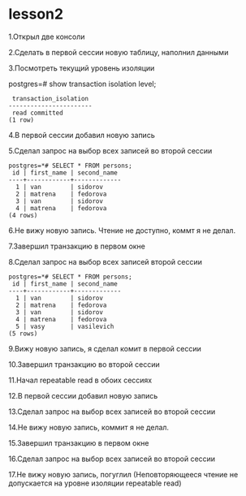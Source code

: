 # lesson2

1.Открыл две консоли 

2.Сделать в первой сессии новую таблицу, наполнил данными

3.Посмотреть текущий уровень изоляции

postgres=# show transaction isolation level;
```
 transaction_isolation
-----------------------
 read committed
(1 row)
```
4.В первой сессии добавил новую запись

5.Сделал запрос на выбор всех записей во второй сессии

```
postgres=*# SELECT * FROM persons;
 id | first_name | second_name
----+------------+-------------
  1 | van        | sidorov
  2 | matrena    | fedorova
  3 | van        | sidorov
  4 | matrena    | fedorova
(4 rows)
```

6.Не вижу новую запись. Чтение не доступно, коммт я не делал. 

7.Завершил транзакцию в первом окне

8.Сделал запрос на выбор всех записей второй сессии

```
postgres=*# SELECT * FROM persons;
 id | first_name | second_name
----+------------+-------------
  1 | van        | sidorov
  2 | matrena    | fedorova
  3 | van        | sidorov
  4 | matrena    | fedorova
  5 | vasy       | vasilevich
(5 rows)
```

9.Вижу новую запись, я сделал комит в первой сессии

10.Завершил транзакцию во второй сессии

11.Начал repeatable read в обоих сессиях

12.В первой сессии добавил новую запись

13.Сделал запрос на выбор всех записей во второй сессии

14.Не вижу новую запись, коммит я не делал.

15.Завершил транзакцию в первом окне

16.Сделал запрос на выбор всех записей во второй сессии

17.Не вижу новую запись, погуглил (Неповторяющееся чтение не допускается на уровне изоляции repeatable read)
